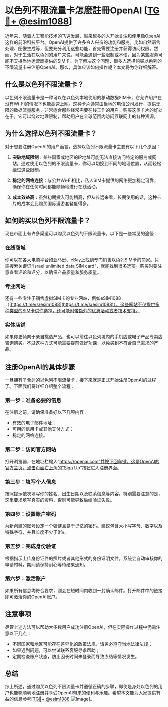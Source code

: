 # 以色列不限流量卡怎麽註冊OpenAI [[TG💪+ @esim1088](https://t.me/s/esim1088)]

近年来，随着人工智能技术的飞速发展，越来越多的人开始关注和使用像OpenAI这样的前沿科技平台。OpenAI提供了许多令人兴奋的功能和服务，比如自然语言处理、图像生成等，但要充分利用这些功能，首先需要注册并获得访问权限。然而，对于生活在以色列的用户来说，可能会遇到一些限制或不便，因为某些服务可能不支持当地运营商提供的SIM卡。为了解决这个问题，很多人选择购买以色列的不限流量卡来注册OpenAI。那么，具体应该如何操作呢？本文将为你详细解答。

## 什么是以色列不限流量卡？

以色列不限流量卡是一种可以在以色列本地使用的移动数据SIM卡，它允许用户在没有Wi-Fi的情况下也能高速上网。这种卡片通常由当地的电信公司发行，提供无限的数据流量服务，非常适合那些经常需要在线工作的用户。购买这类卡片的好处在于，它可以绕过地理限制，帮助用户在全球范围内访问互联网上的各种资源。

## 为什么选择以色列不限流量卡？

对于想要注册OpenAI的用户而言，选择以色列不限流量卡主要有以下几个原因：

1. **突破地域限制**：某些国家或地区的IP地址可能无法直接访问特定的服务或网站。通过使用以色列的不限流量卡，你可以切换到不同的地理位置，从而轻松绕过这些限制。
   
2. **稳定的网络连接**：与公共Wi-Fi相比，私人SIM卡提供的网络更加稳定可靠，确保你在任何时间都能顺畅地进行在线活动。

3. **成本效益高**：虽然初期投入可能稍高，但从长远来看，长期使用的话，这种卡片的成本会比购买国际漫游套餐低得多。

## 如何购买以色列不限流量卡？

现在市面上有许多渠道可以购买以色列的不限流量卡。以下是一些常见的途径：

### 在线商城

你可以在各大电商平台如亚马逊、eBay上找到专门销售以色列SIM卡的商家。只需搜索关键词“Israel unlimited data SIM card”，就能找到很多选项。购买时要注意查看评论和评分，以确保产品质量和服务质量。

### 专业网站

还有一些专注于销售虚拟SIM卡的专业网站，例如eSIM1088（[https://t.me/s/esim1088](https://t.me/s/esim1088)）。这些网站不仅提供多种类型的SIM卡供你选择，还可能附带额外的优惠活动或者技术支持。

### 实体店铺

如果你更倾向于亲自挑选产品，也可以前往以色列境内的手机店或电子产品专卖店咨询购买。不过这种方式可能需要提前做好功课，以免买到不符合自己需求的产品。

## 注册OpenAI的具体步骤

一旦拥有了合适的以色列不限流量卡，接下来就是正式开始注册OpenAI的过程了。下面我们将详细介绍整个流程：

### 第一步：准备必要的信息

在注册之前，请确保准备好以下几项内容：
- 有效的电子邮件地址；
- 可用的信用卡或其他支付方式；
- 稳定的网络连接。

### 第二步：访问官方网站

打开浏览器，在地址栏输入“https://openai.com”并按下回车键。这是OpenAI的官方主页，点击页面右上角的“Sign Up”按钮进入注册界面。

### 第三步：填写个人信息

按照提示依次填写你的姓名、出生日期以及联系信息等内容。特别需要注意的是，这里要求填写真实的资料，否则可能导致后续验证失败。

### 第四步：设置账户密码

为新创建的账号设定一个强健且易于记忆的密码。建议包含大小写字母、数字以及特殊字符，并且长度不少于8位。

### 第五步：完成身份验证

根据指示上传身份证件的照片或者其他形式的身份证明文件。系统会自动审核你的申请材料，期间请保持耐心等待结果通知。

### 第六步：激活账户

如果所有信息均符合要求，则会在短时间内收到一封确认邮件。打开邮件中的链接即可激活你的OpenAI账户。

## 注意事项

尽管上述方法可以帮助大多数用户成功注册OpenAI，但在实际操作过程中仍需注意以下几点：

- 不同国家和地区可能存在差异化的政策法规，请务必遵守当地法律法规；
- 如果遇到问题，可以尝试联系客服寻求帮助；
- 定期检查账户状态，防止因长时间未登录而导致冻结等情况发生。

## 总结

综上所述，通过购买以色列不限流量卡并遵循正确的步骤，即使是身处以色列的用户也能够顺利地注册并享受OpenAI带来的便利与乐趣。希望本文能为大家提供有益的信息参考[[TG💪+ @esim1088](https://t.me/s/esim1088) ![Image](https://i.postimg.cc/4NQfJmqS/Snipaste-2025-05-13-00-14-12.png)]。